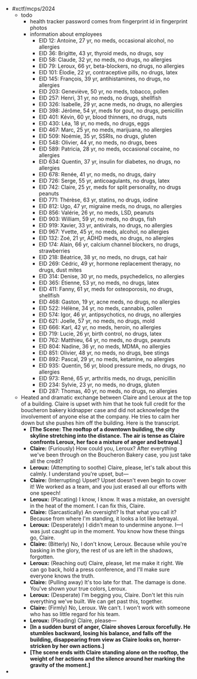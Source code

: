 - #xctf/mcps/2024
	- todo
		- health tracker password comes from fingerprint id in fingerprint photos
		- information about employees
			- EID 12: Antoine, 27 yr, no meds, occasional alcohol, no allergies
			- EID 36: Brigitte, 43 yr, thyroid meds, no drugs, soy
			- EID 58: Claude, 32 yr, no meds, no drugs, no allergies
			- EID 79: Leroux, 66 yr, beta-blockers, no drugs, no allergies
			- EID 101: Élodie, 22 yr, contraceptive pills, no drugs, latex
			- EID 145: François, 39 yr, antihistamines, no drugs, no allergies
			- EID 203: Geneviève, 50 yr, no meds, tobacco, pollen
			- EID 257: Henri, 31 yr, no meds, no drugs, shellfish
			- EID 326: Isabelle, 29 yr, acne meds, no drugs, no allergies
			- EID 398: Jérôme, 54 yr, meds for gout, no drugs, penicillin
			- EID 401: Kévin, 60 yr, blood thinners, no drugs, nuts
			- EID 430: Léa, 18 yr, no meds, no drugs, eggs
			- EID 467: Marc, 25 yr, no meds, marijuana, no allergies
			- EID 509: Noémie, 35 yr, SSRIs, no drugs, gluten
			- EID 548: Olivier, 44 yr, no meds, no drugs, bees
			- EID 589: Patricia, 28 yr, no meds, occasional cocaine, no allergies
			- EID 634: Quentin, 37 yr, insulin for diabetes, no drugs, no allergies
			- EID 678: Renée, 41 yr, no meds, no drugs, dairy
			- EID 726: Serge, 55 yr, anticoagulants, no drugs, latex
			- EID 742: Claire, 25 yr, meds for split personality, no drugs peanuts
			- EID 771: Thérèse, 63 yr, statins, no drugs, iodine
			- EID 812: Ugo, 47 yr, migraine meds, no drugs, no allergies
			- EID 856: Valérie, 26 yr, no meds, LSD, peanuts
			- EID 903: William, 59 yr, no meds, no drugs, fish
			- EID 919: Xavier, 33 yr, antivirals, no drugs, no allergies
			- EID 967: Yvette, 45 yr, no meds, alcohol, no allergies
			- EID 132: Zoé, 21 yr, ADHD meds, no drugs, no allergies
			- EID 174: Alain, 66 yr, calcium channel blockers, no drugs, strawberries
			- EID 218: Béatrice, 38 yr, no meds, no drugs, cat hair
			- EID 269: Cédric, 49 yr, hormone replacement therapy, no drugs, dust mites
			- EID 314: Denise, 30 yr, no meds, psychedelics, no allergies
			- EID 365: Étienne, 53 yr, no meds, no drugs, latex
			- EID 411: Fanny, 61 yr, meds for osteoporosis, no drugs, shellfish
			- EID 468: Gaston, 19 yr, acne meds, no drugs, no allergies
			- EID 522: Hélène, 34 yr, no meds, cannabis, pollen
			- EID 574: Igor, 46 yr, antipsychotics, no drugs, no allergies
			- EID 621: Joelle, 57 yr, no meds, no drugs, mold
			- EID 666: Karl, 42 yr, no meds, heroin, no allergies
			- EID 719: Lucie, 26 yr, birth control, no drugs, latex
			- EID 762: Matthieu, 64 yr, no meds, no drugs, peanuts
			- EID 804: Nadine, 36 yr, no meds, MDMA, no allergies
			- EID 851: Olivier, 48 yr, no meds, no drugs, bee stings
			- EID 892: Pascal, 29 yr, no meds, ketamine, no allergies
			- EID 935: Quentin, 56 yr, blood pressure meds, no drugs, no allergies
			- EID 973: René, 65 yr, arthritis meds, no drugs, penicillin
			- EID 234: Sylvie, 23 yr, no meds, no drugs, gluten
			- EID 287: Thomas, 40 yr, no meds, no drugs, no allergies
	- Heated and dramatic exchange between Claire and Leroux at the top of a building. Claire is upset with him that he took full credit for the boucheron bakery kidnapper case and did not acknowledge the involvement of anyone else at the company. He tries to calm her down but she pushes him off the building. Here is the transcript.
		- **[The Scene: The rooftop of a downtown building, the city skyline stretching into the distance. The air is tense as Claire confronts Leroux, her face a mixture of anger and betrayal.]**
		- **Claire:** (Furiously) How could you, Leroux? After everything we've been through on the Boucheron Bakery case, you just take all the credit?
		- **Leroux:** (Attempting to soothe) Claire, please, let's talk about this calmly. I understand you're upset, but—
		- **Claire:** (Interrupting) Upset? Upset doesn't even begin to cover it! We worked as a team, and you just erased all our efforts with one speech!
		- **Leroux:** (Placating) I know, I know. It was a mistake, an oversight in the heat of the moment. I can fix this, Claire.
		- **Claire:** (Sarcastically) An oversight? Is that what you call it? Because from where I'm standing, it looks a lot like betrayal.
		- **Leroux:** (Desperately) I didn't mean to undermine anyone. I—I was just caught up in the moment. You know how these things go, Claire.
		- **Claire:** (Bitterly) No, I don't know, Leroux. Because while you're basking in the glory, the rest of us are left in the shadows, forgotten.
		- **Leroux:** (Reaching out) Claire, please, let me make it right. We can go back, hold a press conference, and I'll make sure everyone knows the truth.
		- **Claire:** (Pulling away) It's too late for that. The damage is done. You've shown your true colors, Leroux.
		- **Leroux:** (Desperate) I'm begging you, Claire. Don't let this ruin everything we've built. We can get past this, together.
		- **Claire:** (Firmly) No, Leroux. We can't. I won't work with someone who has so little regard for his team.
		- **Leroux:** (Pleading) Claire, please—
		- **[In a sudden burst of anger, Claire shoves Leroux forcefully. He stumbles backward, losing his balance, and falls off the building, disappearing from view as Claire looks on, horror-stricken by her own actions.]**
		- **[The scene ends with Claire standing alone on the rooftop, the weight of her actions and the silence around her marking the gravity of the moment.]**
-